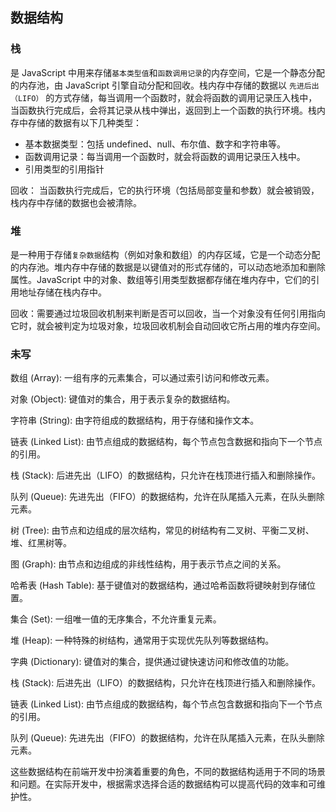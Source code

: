## 数据结构

### 栈

是 JavaScript 中用来存储`基本类型值`和`函数调用记录`的内存空间，它是一个静态分配的内存池，由 JavaScript 引擎自动分配和回收。栈内存中存储的数据以 `先进后出（LIFO）` 的方式存储，每当调用一个函数时，就会将函数的调用记录压入栈中，当函数执行完成后，会将其记录从栈中弹出，返回到上一个函数的执行环境。栈内存中存储的数据有以下几种类型：

- 基本数据类型：包括 undefined、null、布尔值、数字和字符串等。
- 函数调用记录：每当调用一个函数时，就会将函数的调用记录压入栈中。
- 引用类型的引用指针

回收： 当函数执行完成后，它的执行环境（包括局部变量和参数）就会被销毁，栈内存中存储的数据也会被清除。

### 堆

是一种用于存储`复杂数据`结构（例如对象和数组）的内存区域，它是一个动态分配的内存池。堆内存中存储的数据是以键值对的形式存储的，可以动态地添加和删除属性。JavaScript 中的对象、数组等引用类型数据都存储在堆内存中，它们的引用地址存储在栈内存中。

回收：需要通过垃圾回收机制来判断是否可以回收，当一个对象没有任何引用指向它时，就会被判定为垃圾对象，垃圾回收机制会自动回收它所占用的堆内存空间。

### 未写

数组 (Array): 一组有序的元素集合，可以通过索引访问和修改元素。

对象 (Object): 键值对的集合，用于表示复杂的数据结构。

字符串 (String): 由字符组成的数据结构，用于存储和操作文本。

链表 (Linked List): 由节点组成的数据结构，每个节点包含数据和指向下一个节点的引用。

栈 (Stack): 后进先出（LIFO）的数据结构，只允许在栈顶进行插入和删除操作。

队列 (Queue): 先进先出（FIFO）的数据结构，允许在队尾插入元素，在队头删除元素。

树 (Tree): 由节点和边组成的层次结构，常见的树结构有二叉树、平衡二叉树、堆、红黑树等。

图 (Graph): 由节点和边组成的非线性结构，用于表示节点之间的关系。

哈希表 (Hash Table): 基于键值对的数据结构，通过哈希函数将键映射到存储位置。

集合 (Set): 一组唯一值的无序集合，不允许重复元素。

堆 (Heap): 一种特殊的树结构，通常用于实现优先队列等数据结构。

字典 (Dictionary): 键值对的集合，提供通过键快速访问和修改值的功能。

栈 (Stack): 后进先出（LIFO）的数据结构，只允许在栈顶进行插入和删除操作。

链表 (Linked List): 由节点组成的数据结构，每个节点包含数据和指向下一个节点的引用。

队列 (Queue): 先进先出（FIFO）的数据结构，允许在队尾插入元素，在队头删除元素。

这些数据结构在前端开发中扮演着重要的角色，不同的数据结构适用于不同的场景和问题。在实际开发中，根据需求选择合适的数据结构可以提高代码的效率和可维护性。